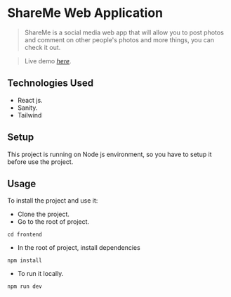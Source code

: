 # ShareMe Web Application

> ShareMe is a social media web app that will allow you to post photos and comment on other people's photos and more things, you can check it out.

> Live demo [_here_](https://share-me-ah.netlify.app/).

## Technologies Used

- React js.
- Sanity.
- Tailwind

## Setup

This project is running on Node js environment, so you have to setup it before use the project.

## Usage

To install the project and use it:

- Clone the project.
- Go to the root of project.

```
cd frontend
```

- In the root of project, install dependencies

```
npm install
```

- To run it locally.

```
npm run dev
```
